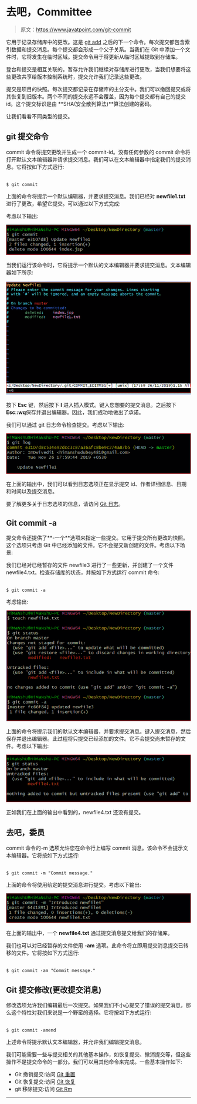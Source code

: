 # 去吧，Committee

> 原文：<https://www.javatpoint.com/git-commit>

它用于记录存储库中的更改。这是 [git add](https://www.javatpoint.com/git-add) 之后的下一个命令。每次提交都包含索引数据和提交消息。每个提交都会形成一个父子关系。当我们在 Git 中添加一个文件时，它将发生在临时区域。提交命令用于将更新从临时区域提取到存储库。

登台和提交是相互关联的。暂存允许我们继续对存储库进行更改，当我们想要将这些更改共享给版本控制系统时，提交允许我们记录这些更改。

提交是项目的快照。每次提交都记录在存储库的主分支中。我们可以撤回提交或将其恢复到旧版本。两个不同的提交永远不会覆盖，因为每个提交都有自己的提交 id。这个提交标识是由 **SHA(安全散列算法)**算法创建的密码。

让我们看看不同类型的提交。

## git 提交命令

commit 命令将提交更改并生成一个 commit-id。没有任何参数的 commit 命令将打开默认文本编辑器并请求提交消息。我们可以在文本编辑器中指定我们的提交消息。它将按如下方式运行:

```

$ git commit

```

上面的命令将提示一个默认编辑器，并要求提交消息。我们已经对 **newfile1.txt** 进行了更改，希望它提交。可以通过以下方式完成:

考虑以下输出:

![Git Commit](img/254966044816b5821313abfbca800388.png)

当我们运行该命令时，它将提示一个默认的文本编辑器并要求提交消息。文本编辑器如下所示:

![Git Commit](img/448ce6fce213efb3769da1466763ae16.png)

按下 **Esc** 键，然后按下 **I** 进入插入模式。键入您想要的提交消息。之后按下**Esc**:**:wq**保存并退出编辑器。因此，我们成功地做出了承诺。

我们可以通过 git 日志命令检查提交。考虑以下输出:

![Git Commit](img/9dd279d1ff6e971603351e311c3995f3.png)

在上面的输出中，我们可以看到日志选项正在显示提交 id、作者详细信息、日期和时间以及提交消息。

要了解更多关于日志选项的信息，请访问 [Git 日志](https://www.javatpoint.com/git-log)。

## Git commit -a

提交命令还提供了**-一个**选项来指定一些提交。它用于提交所有更改的快照。这个选项只考虑 Git 中已经添加的文件。它不会提交新创建的文件。考虑以下场景:

我们已经对已经暂存的文件 newfile3 进行了一些更新，并创建了一个文件 newfile4.txt。检查存储库的状态，并按如下方式运行 commit 命令:

```

$ git commit -a

```

考虑输出:

![Git Commit](img/73eae89f0363762af4b27c94fa266db7.png)

上面的命令将提示我们的默认文本编辑器，并要求提交消息。键入提交消息，然后保存并退出编辑器。此过程将只提交已经添加的文件。它不会提交尚未暂存的文件。考虑以下输出:

![Git Commit](img/e9f36b00906fc65b801397fbd5d69805.png)

正如我们在上面的输出中看到的，newfile4.txt 还没有提交。

## 去吧，委员

commit 命令的-m 选项允许您在命令行上编写 commit 消息。该命令不会提示文本编辑器。它将按如下方式运行:

```

$ git commit -m "Commit message."

```

上面的命令将使用给定的提交消息进行提交。考虑以下输出:

![Git Commit](img/1d12b479c3bd8346e7c5e5267d51eb8a.png)

在上面的输出中，一个 **newfile4.txt** 通过提交消息提交给我们的存储库。

我们也可以对已经暂存的文件使用 **-am** 选项。此命令将立即用提交消息提交已转移的文件。它将按如下方式运行:

```

$ git commit -am "Commit message."

```

## Git 提交修改(更改提交消息)

修改选项允许我们编辑最后一次提交。如果我们不小心提交了错误的提交消息，那么这个特性对我们来说是一个野蛮的选择。它将按如下方式运行:

```

$ git commit -amend

```

上述命令将提示默认文本编辑器，并允许我们编辑提交消息。

我们可能需要一些与提交相关的其他基本操作，如恢复提交、撤消提交等，但这些操作不是提交命令的一部分。我们可以用其他命令来完成。一些基本操作如下:

*   Git 撤销提交:访问 [Git 重置](https://www.javatpoint.com/git-reset)
*   Git 恢复提交:访问 [Git 恢复](https://www.javatpoint.com/git-revert)
*   git 移除提交:访问 [Git Rm](https://www.javatpoint.com/git-rm)

* * *